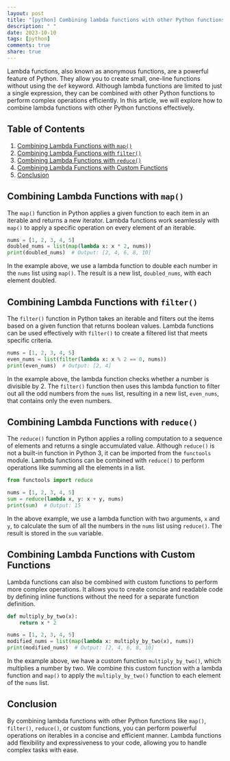 ```yaml
---
layout: post
title: "[python] Combining lambda functions with other Python functions"
description: " "
date: 2023-10-10
tags: [python]
comments: true
share: true
---
```


Lambda functions, also known as anonymous functions, are a powerful feature of Python. They allow you to create small, one-line functions without using the `def` keyword. Although lambda functions are limited to just a single expression, they can be combined with other Python functions to perform complex operations efficiently. In this article, we will explore how to combine lambda functions with other Python functions effectively.

## Table of Contents
1. [Combining Lambda Functions with `map()`](#combining-lambda-functions-with-map)
2. [Combining Lambda Functions with `filter()`](#combining-lambda-functions-with-filter)
3. [Combining Lambda Functions with `reduce()`](#combining-lambda-functions-with-reduce)
4. [Combining Lambda Functions with Custom Functions](#combining-lambda-functions-with-custom-functions)
5. [Conclusion](#conclusion)

## Combining Lambda Functions with `map()`
The `map()` function in Python applies a given function to each item in an iterable and returns a new iterator. Lambda functions work seamlessly with `map()` to apply a specific operation on every element of an iterable.

```python
nums = [1, 2, 3, 4, 5]
doubled_nums = list(map(lambda x: x * 2, nums))
print(doubled_nums)  # Output: [2, 4, 6, 8, 10]
```

In the example above, we use a lambda function to double each number in the `nums` list using `map()`. The result is a new list, `doubled_nums`, with each element doubled.

## Combining Lambda Functions with `filter()`
The `filter()` function in Python takes an iterable and filters out the items based on a given function that returns boolean values. Lambda functions can be used effectively with `filter()` to create a filtered list that meets specific criteria.

```python
nums = [1, 2, 3, 4, 5]
even_nums = list(filter(lambda x: x % 2 == 0, nums))
print(even_nums)  # Output: [2, 4]
```

In the example above, the lambda function checks whether a number is divisible by 2. The `filter()` function then uses this lambda function to filter out all the odd numbers from the `nums` list, resulting in a new list, `even_nums`, that contains only the even numbers.

## Combining Lambda Functions with `reduce()`
The `reduce()` function in Python applies a rolling computation to a sequence of elements and returns a single accumulated value. Although `reduce()` is not a built-in function in Python 3, it can be imported from the `functools` module. Lambda functions can be combined with `reduce()` to perform operations like summing all the elements in a list.

```python
from functools import reduce

nums = [1, 2, 3, 4, 5]
sum = reduce(lambda x, y: x + y, nums)
print(sum)  # Output: 15
```

In the above example, we use a lambda function with two arguments, `x` and `y`, to calculate the sum of all the numbers in the `nums` list using `reduce()`. The result is stored in the `sum` variable.

## Combining Lambda Functions with Custom Functions
Lambda functions can also be combined with custom functions to perform more complex operations. It allows you to create concise and readable code by defining inline functions without the need for a separate function definition.

```python
def multiply_by_two(x):
    return x * 2

nums = [1, 2, 3, 4, 5]
modified_nums = list(map(lambda x: multiply_by_two(x), nums))
print(modified_nums)  # Output: [2, 4, 6, 8, 10]
```

In the example above, we have a custom function `multiply_by_two()`, which multiplies a number by two. We combine this custom function with a lambda function and `map()` to apply the `multiply_by_two()` function to each element of the `nums` list.

## Conclusion
By combining lambda functions with other Python functions like `map()`, `filter()`, `reduce()`, or custom functions, you can perform powerful operations on iterables in a concise and efficient manner. Lambda functions add flexibility and expressiveness to your code, allowing you to handle complex tasks with ease.